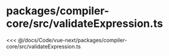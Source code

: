 # packages/compiler-core/src/validateExpression.ts

<<< @/docs/Code/vue-next/packages/compiler-core/src/validateExpression.ts
